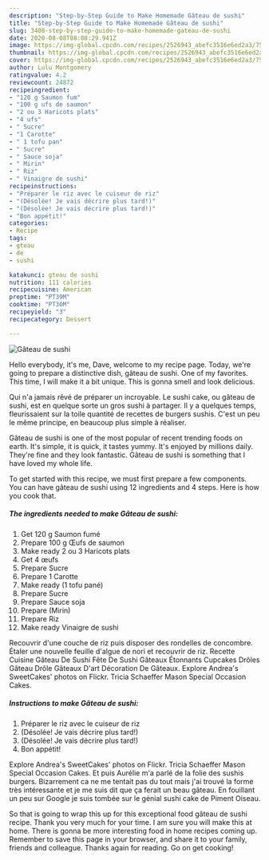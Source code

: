 ```yaml
---
description: "Step-by-Step Guide to Make Homemade Gâteau de sushi"
title: "Step-by-Step Guide to Make Homemade Gâteau de sushi"
slug: 3408-step-by-step-guide-to-make-homemade-gateau-de-sushi
date: 2020-08-08T08:08:29.941Z
image: https://img-global.cpcdn.com/recipes/2526943_abefc3516e6ed2a3/751x532cq70/gateau-de-sushi-photo-principale-de-la-recette.jpg
thumbnail: https://img-global.cpcdn.com/recipes/2526943_abefc3516e6ed2a3/751x532cq70/gateau-de-sushi-photo-principale-de-la-recette.jpg
cover: https://img-global.cpcdn.com/recipes/2526943_abefc3516e6ed2a3/751x532cq70/gateau-de-sushi-photo-principale-de-la-recette.jpg
author: Lulu Montgomery
ratingvalue: 4.2
reviewcount: 24872
recipeingredient:
- "120 g Saumon fum"
- "100 g ufs de saumon"
- "2 ou 3 Haricots plats"
- "4 ufs"
- " Sucre"
- "1 Carotte"
- " 1 tofu pan"
- " Sucre"
- " Sauce soja"
- " Mirin"
- " Riz"
- " Vinaigre de sushi"
recipeinstructions:
- "Préparer le riz avec le cuiseur de riz"
- "(Désolée! Je vais décrire plus tard!)"
- "(Désolée! Je vais décrire plus tard!)"
- "Bon appétit!"
categories:
- Recipe
tags:
- gteau
- de
- sushi

katakunci: gteau de sushi 
nutrition: 111 calories
recipecuisine: American
preptime: "PT39M"
cooktime: "PT30M"
recipeyield: "3"
recipecategory: Dessert

---
```



![Gâteau de sushi](https://img-global.cpcdn.com/recipes/2526943_abefc3516e6ed2a3/751x532cq70/gateau-de-sushi-photo-principale-de-la-recette.jpg)

Hello everybody, it's me, Dave, welcome to my recipe page. Today, we're going to prepare a distinctive dish, gâteau de sushi. One of my favorites. This time, I will make it a bit unique. This is gonna smell and look delicious.

Qui n&#39;a jamais rêvé de préparer un incroyable. Le sushi cake, ou gâteau de sushi, est en quelque sorte un gros sushi à partager. Il y a quelques temps, fleurissaient sur la toile quantité de recettes de burgers sushis. C&#39;est un peu le même principe, en beaucoup plus simple à réaliser.

Gâteau de sushi is one of the most popular of recent trending foods on earth. It's simple, it is quick, it tastes yummy. It's enjoyed by millions daily. They're fine and they look fantastic. Gâteau de sushi is something that I have loved my whole life.


To get started with this recipe, we must first prepare a few components. You can have gâteau de sushi using 12 ingredients and 4 steps. Here is how you cook that.

<!--inarticleads1-->

##### The ingredients needed to make Gâteau de sushi:

1. Get 120 g Saumon fumé
1. Prepare 100 g Œufs de saumon
1. Make ready 2 ou 3 Haricots plats
1. Get 4 œufs
1. Prepare  Sucre
1. Prepare 1 Carotte
1. Make ready  (1 tofu pané)
1. Prepare  Sucre
1. Prepare  Sauce soja
1. Prepare  (Mirin)
1. Prepare  Riz
1. Make ready  Vinaigre de sushi


Recouvrir d&#39;une couche de riz puis disposer des rondelles de concombre. Étaler une nouvelle feuille d&#39;algue de nori et recouvrir de riz. Recette Cuisine Gâteau De Sushi Fête De Sushi Gâteaux Étonnants Cupcakes Drôles Gâteau Drôle Gâteaux D&#39;art Décoration De Gâteaux. Explore Andrea&#39;s SweetCakes&#39; photos on Flickr. Tricia Schaeffer Mason Special Occasion Cakes. 

<!--inarticleads2-->

##### Instructions to make Gâteau de sushi:

1. Préparer le riz avec le cuiseur de riz
1. (Désolée! Je vais décrire plus tard!)
1. (Désolée! Je vais décrire plus tard!)
1. Bon appétit!


Explore Andrea&#39;s SweetCakes&#39; photos on Flickr. Tricia Schaeffer Mason Special Occasion Cakes. Et puis Aurélie m&#39;a parlé de la folie des sushis burgers. Bizarrement ca ne me tentait pas du tout mais j&#39;ai trouvé la forme très intéressante et je me suis dit que ça ferait un beau gâteau. En fouillant un peu sur Google je suis tombée sur le génial sushi cake de Piment Oiseau. 

So that is going to wrap this up for this exceptional food gâteau de sushi recipe. Thank you very much for your time. I am sure you will make this at home. There is gonna be more interesting food in home recipes coming up. Remember to save this page in your browser, and share it to your family, friends and colleague. Thanks again for reading. Go on get cooking!
